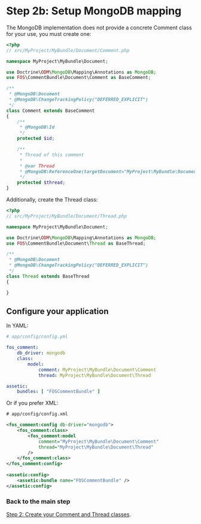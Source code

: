 Step 2b: Setup MongoDB mapping
==============================
The MongoDB implementation does not provide a concrete Comment class for your use,
you must create one:

``` php
<?php
// src/MyProject/MyBundle/Document/Comment.php

namespace MyProject\MyBundle\Document;

use Doctrine\ODM\MongoDB\Mapping\Annotations as MongoDB;
use FOS\CommentBundle\Document\Comment as BaseComment;

/**
 * @MongoDB\Document
 * @MongoDB\ChangeTrackingPolicy("DEFERRED_EXPLICIT")
 */
class Comment extends BaseComment
{
    /**
     * @MongoDB\Id
     */
    protected $id;

    /**
     * Thread of this comment
     *
     * @var Thread
     * @MongoDB\ReferenceOne(targetDocument="MyProject\MyBundle\Document\Thread")
     */
    protected $thread;
}
```

Additionally, create the Thread class:

``` php
<?php
// src/MyProject/MyBundle/Document/Thread.php

namespace MyProject\MyBundle\Document;

use Doctrine\ODM\MongoDB\Mapping\Annotations as MongoDB;
use FOS\CommentBundle\Document\Thread as BaseThread;

/**
 * @MongoDB\Document
 * @MongoDB\ChangeTrackingPolicy("DEFERRED_EXPLICIT")
 */
class Thread extends BaseThread
{

}
```

## Configure your application

In YAML:

``` yaml
# app/config/config.yml

fos_comment:
    db_driver: mongodb
    class:
        model:
            comment: MyProject\MyBundle\Document\Comment
            thread: MyProject\MyBundle\Document\Thread

assetic:
    bundles: [ "FOSCommentBundle" ]  
```

Or if you prefer XML:

``` xml
# app/config/config.xml

<fos_comment:config db-driver="mongodb">
    <fos_comment:class>
        <fos_comment:model
            comment="MyProject\MyBundle\Document\Comment"
            thread="MyProject\MyBundle\Document\Thread"
        />
    </fos_comment:class>
</fos_comment:config>
    
<assetic:config>
    <assetic:bundle name="FOSCommentBundle" />
</assetic:config>
```

### Back to the main step
[Step 2: Create your Comment and Thread classes](2-create_your_comment_and_thread_classes.md).
